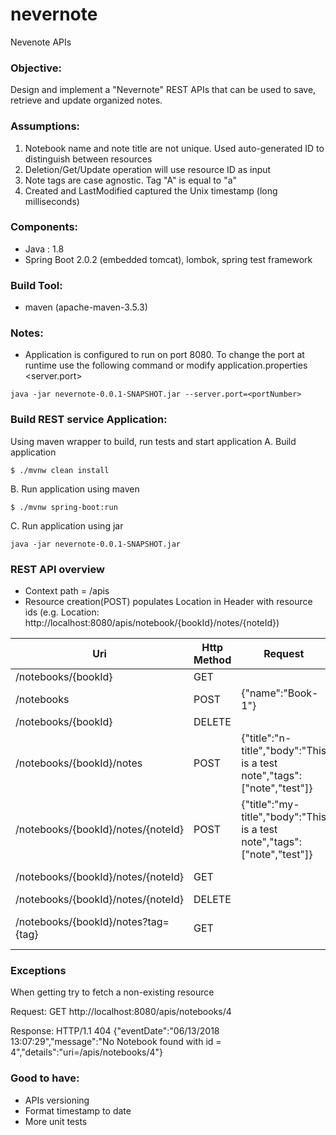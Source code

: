 # nevernote
Nevenote APIs

### Objective:
Design and implement a "Nevernote" REST APIs that can be used to save, retrieve and update organized notes.

### Assumptions:
1. Notebook name and note title are not unique. Used auto-generated ID to distinguish between resources
2. Deletion/Get/Update operation will use resource ID as input
3. Note tags are case agnostic. Tag "A" is equal to "a"
4. Created and LastModified captured the Unix timestamp (long milliseconds)

### Components:
- Java : 1.8
- Spring Boot 2.0.2 (embedded tomcat), lombok, spring test framework

### Build Tool:
- maven (apache-maven-3.5.3)

### Notes:
- Application is configured to run on port 8080. To change the port at runtime use the following command or modify application.properties <server.port>
```
java -jar nevernote-0.0.1-SNAPSHOT.jar --server.port=<portNumber>
```

### Build REST service Application:
Using maven wrapper to build, run tests and start application
A. Build application
```
$ ./mvnw clean install
```
B. Run application using maven
```
$ ./mvnw spring-boot:run
```
C. Run application using jar
```
java -jar nevernote-0.0.1-SNAPSHOT.jar
```

### REST API overview
- Context path = /apis
- Resource creation(POST) populates Location in Header with resource ids (e.g. Location: http://localhost:8080/apis/notebook/{bookId}/notes/{noteId})

| Uri | Http Method | Request| Response| Description|
| --- | ----------- | ------ | ------- | ---------- |
| /notebooks/{bookId} | GET | | 200, {"id":1,"name":"Book-1","notes":[]}  | Get notebook by ID |                         
| /notebooks | POST | {"name":"Book-1"} | 201,{"id":1,"name":"Book-1","notes":[]}| Create a new notebook |
| /notebooks/{bookId} | DELETE |  | 204| Delete a notebook by ID |
| /notebooks/{bookId}/notes | POST |{"title":"n-title","body":"This is a test note","tags":["note","test"]}  | 201, {"id":3,"title":"n-title","body":"This is a test note","tags":["note","test"],"createDate":1528911968624,"lastModifiedDate":1528911968624}| Add a note to a certain notebook |
| /notebooks/{bookId}/notes/{noteId} | POST |{"title":"my-title","body":"This is a test note","tags":["note","test"]}  | 200, {"id":3,"title":"my-title","body":"This is a test note","tags":["note","test"],"createDate":1528911968624,"lastModifiedDate":1528911968900}| Update note by ID in a certain notebook|
| /notebooks/{bookId}/notes/{noteId} | GET |  | 200, {"title":"n-title","body":"This is a test note","tags":["note","test"]}  | 201, {"id":3,"title":"n-title","body":"This is a test note","tags":["note","test"],"createDate":1528911968624,"lastModifiedDate":1528911968624}| Get a note by ID in a certain notebook|
| /notebooks/{bookId}/notes/{noteId} | DELETE |  | 204| Delete a note by ID in a certain notebook |
| /notebooks/{bookId}/notes?tag={tag} | GET |  | 200, {"id":2,"name":"Book-1","notes":[{"id":3,"title":"n-title","body":"This is a test note","tags":["note","test"],"createdDate":1528911968624,"lastModifiedDate":1528911968624}]}| Filter notes in a certain notebook by given tag |

### Exceptions
When getting try to fetch a non-existing resource 

Request:
GET http://localhost:8080/apis/notebooks/4

Response:
HTTP/1.1 404 
{"eventDate":"06/13/2018 13:07:29","message":"No Notebook found with id = 4","details":"uri=/apis/notebooks/4"}


### Good to have:
- APIs versioning
- Format timestamp to date
- More unit tests